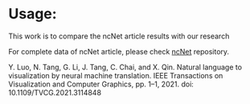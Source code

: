 # Usage:

This work is to compare the ncNet article results with our research

For complete data of ncNet article, please check [ncNet](https://github.com/HKUSTDial/ncNet) repository.

Y. Luo, N. Tang, G. Li, J. Tang, C. Chai, and X. Qin. Natural language to visualization by neural machine translation. IEEE Transactions on Visualization and Computer Graphics, pp. 1–1, 2021. doi: 10.1109/TVCG.2021.3114848
